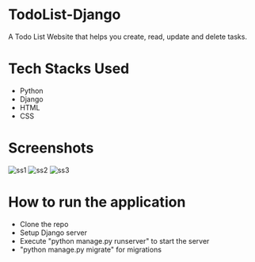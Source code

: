 # TodoList-Django
A Todo List Website that helps you create, read, update and delete tasks.

# Tech Stacks Used
* Python
* Django
* HTML
* CSS

# Screenshots
![ss1](https://user-images.githubusercontent.com/92089364/172317452-0c4867c0-f83d-48f4-a6ee-328bad638cb4.PNG)
![ss2](https://user-images.githubusercontent.com/92089364/172317461-b304a746-e991-4e5c-bde7-034c875b2954.PNG)
![ss3](https://user-images.githubusercontent.com/92089364/172317472-e3a5fec2-fa58-4e7b-802a-d302c03f9adb.PNG)

# How to run the application
* Clone the repo
* Setup Django server
* Execute "python manage.py runserver" to start the server
* "python manage.py migrate" for migrations   
